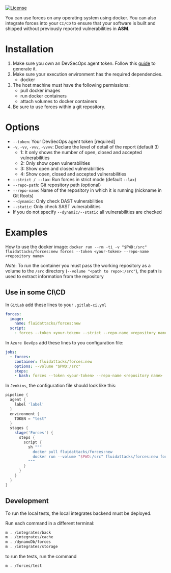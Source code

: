 [![License](https://img.shields.io/pypi/l/skims)](../LICENSE)

You can use forces on any operating system using docker.
You can also integrate forces into your `CI/CD` to ensure that your software is built and shipped without previously reported vulnerabilities in **ASM**.

# Installation

1. Make sure you own an DevSecOps agent token. Follow this [guide](https://docs.fluidattacks.com/machine/agent/installation/) to generate it.
2. Make sure your execution environment has the required dependencies.
   - docker
3. The host machine must have the following permissions:
   - pull docker images
   - run docker containers
   - attach volumes to docker containers
4. Be sure to use forces within a git repository.

# Options

- `--token`: Your DevSecOps agent token [required]
- `-v`, `-vv`, `-vvv`, `-vvvv`: Declare the level of detail of the report (default 3)
  - 1: It only shows the number of open, closed and accepted vulnerabilities
  - 2: Only show open vulnerabilities
  - 3: Show open and closed vulnerabilities
  - 4: Show open, closed and accepted vulnerabilities
- `--strict / --lax`: Run forces in strict mode (default `--lax`)
- `--repo-path`: Git repository path (optional)
- `--repo-name`: Name of the repository in which it is running (nickname in Git Roots)
- `--dynamic`: Only check DAST vulnerabilities
- `--static`: Only check SAST vulnerabilities
- If you do not specify `--dynamic/--static` all vulnerabilities are checked

# Examples

How to use the docker image:
`docker run --rm -ti -v "$PWD:/src" fluidattacks/forces:new forces --token <your-token> --repo-name <repository name>`

_Note_: To run the container you must pass the working repository as a volume to the `/src` directory (`--volume "<path to repo>:/src"`), the path is used to extract information from the repository

## Use in some CI\CD

In `GitLab` add these lines to your `.gitlab-ci.yml`

```yaml
forces:
  image:
    name: fluidattacks/forces:new
  script:
    - forces --token <your-token> --strict --repo-name <repository name>
```

In `Azure DevOps` add these lines to you configuration file:

```yaml
jobs:
  - forces:
    container: fluidattacks/forces:new
    options: --volume "$PWD:/src"
    steps:
    - bash: forces --token <your-token> --repo-name <repository name>
```

In `Jenkins`, the configuration file should look like this:

```groovy
pipeline {
  agent {
    label 'label'
  }
  environment {
    TOKEN = "test"
  }
  stages {
    stage('Forces') {
      steps {
        script {
          sh """
            docker pull fluidattacks/forces:new
            docker run --volume "$PWD:/src" fluidattacks/forces:new forces --token ${TOKEN} --repo-name <repository name>
          """
        }
      }
    }
  }
}
```


## Development

To run the local tests, the local integrates backend must be deployed.

Run each command in a different terminal:

```bash
m . /integrates/back
m . /integrates/cache
m . /dynamoDb/forces
m . /integrates/storage
```

to run the tests, run the command

```bash
m . /forces/test
```
